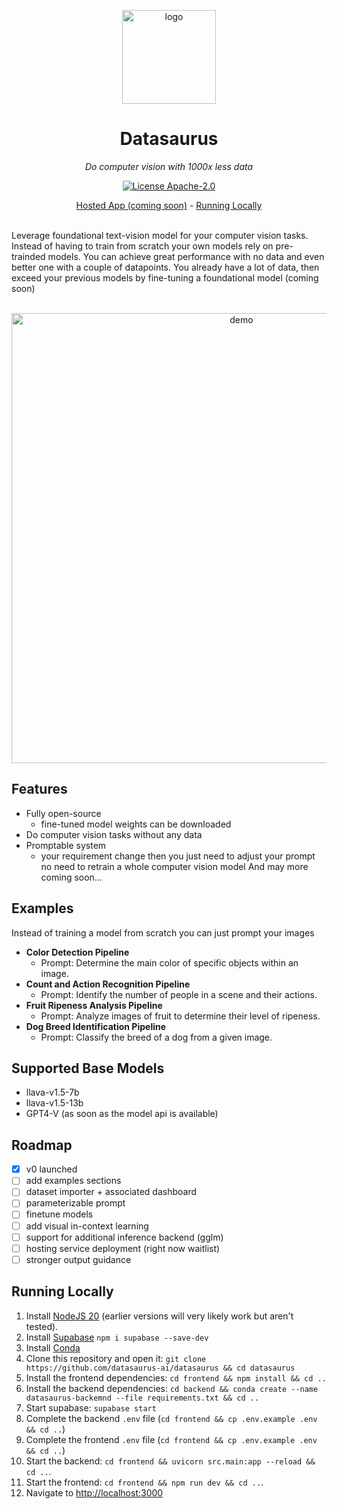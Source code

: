 <p align="center">
  <a href="https://datasaurus.app">
    <img height="150" src="https://github.com/datasaurus-ai/datasaurus/assets/32412211/fffddd33-312e-45ac-89b3-ece5e236960d" alt="logo">
  </a>
</p>

<h1 align="center">
  Datasaurus
</h1>

<p align="center">
  <i>Do computer vision with 1000x less data</i>
</p>

<p align="center">
  <a href="/LICENSE"><img alt="License Apache-2.0" src="https://img.shields.io/github/license/datasaurus-ai/datasaurus?style=flat-square"></a>
</p>

<p align="center">
  <a href="https://datasaurus.app/">Hosted App (coming soon)</a> - <a href="#running-locally">Running Locally</a>
</p>

<br>
Leverage foundational text-vision model for your computer vision tasks. Instead of having to train from scratch your own models rely on pre-trainded models. You can achieve great performance with no data and even better one with a couple of datapoints. You already have a lot of data, then exceed your previous models by fine-tuning a foundational model (coming soon)
<br>
<br>
<p align="center">
 <img width="720" src="https://github.com/datasaurus-ai/datasaurus/assets/32412211/7b9a36dd-9264-4442-ba25-e29a5a1516f3" alt="demo">
</p>

## Features

- Fully open-source
  - fine-tuned model weights can be downloaded
- Do computer vision tasks without any data
- Promptable system
  - your requirement change then you just need to adjust your prompt no need to retrain a whole computer vision model
And may more coming soon...

## Examples
Instead of training a model from scratch you can just prompt your images
- **Color Detection Pipeline**
  - Prompt: Determine the main color of specific objects within an image.
- **Count and Action Recognition Pipeline**
  - Prompt: Identify the number of people in a scene and their actions.
- **Fruit Ripeness Analysis Pipeline**
  - Prompt: Analyze images of fruit to determine their level of ripeness.
- **Dog Breed Identification Pipeline**
  - Prompt: Classify the breed of a dog from a given image.

## Supported Base Models

- llava-v1.5-7b
- llava-v1.5-13b
- GPT4-V (as soon as the model api is available)

## Roadmap

- [x] v0 launched
- [ ] add examples sections
- [ ] dataset importer + associated dashboard
- [ ] parameterizable prompt 
- [ ] finetune models
- [ ] add visual in-context learning
- [ ] support for additional inference backend (gglm)
- [ ] hosting service deployment (right now waitlist)
- [ ] stronger output guidance

## Running Locally

1. Install [NodeJS 20](https://nodejs.org/en/download/current) (earlier versions will very likely work but aren't tested).
2. Install [Supabase](https://supabase.com/docs/guides/cli/local-development) `npm i supabase --save-dev`
3. Install [Conda](https://conda.io/projects/conda/en/latest/user-guide/install/index.html)
4. Clone this repository and open it: `git clone https://github.com/datasaurus-ai/datasaurus && cd datasaurus`
5. Install the frontend dependencies: `cd frontend && npm install && cd ..`
6. Install the backend dependencies: `cd backend && conda create --name datasaurus-backemnd --file requirements.txt && cd ..`
7. Start supabase: `supabase start`
8. Complete the backend `.env` file (`cd frontend && cp .env.example .env && cd ..`)
9. Complete the frontend `.env` file (`cd frontend && cp .env.example .env && cd ..`)
10. Start the backend: `cd frontend && uvicorn src.main:app --reload && cd ..`.
11. Start the frontend: `cd frontend && npm run dev && cd ..`.
12. Navigate to [http://localhost:3000](http://localhost:3000)
